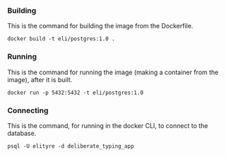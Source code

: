 ### Building

This is the command for building the image from the Dockerfile.

```
docker build -t eli/postgres:1.0 .
```

### Running

This is the command for running the image (making a container from the image), after it is built.

```
docker run -p 5432:5432 -t eli/postgres:1.0
```

### Connecting

This is the command, for running in the docker CLI, to connect to the database.

```
psql -U elityre -d deliberate_typing_app
```
